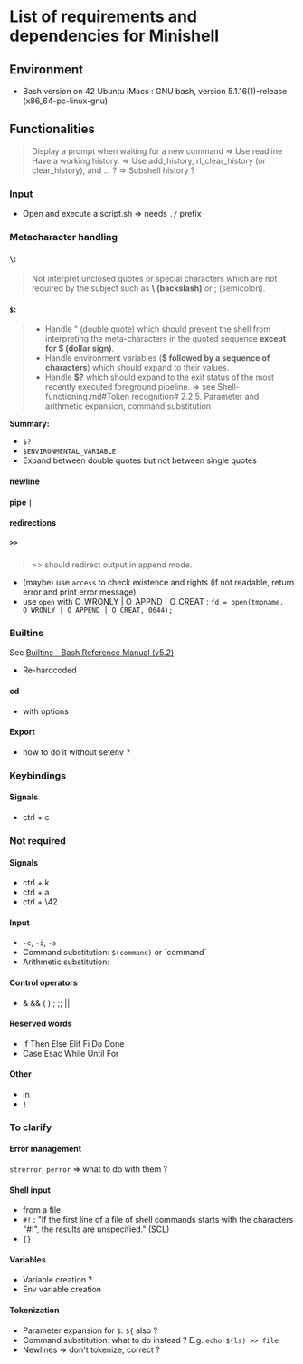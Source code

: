 # List of requirements and dependencies for Minishell

## Environment
- Bash version on 42 Ubuntu iMacs : GNU bash, version 5.1.16(1)-release (x86_64-pc-linux-gnu)

## Functionalities
> Display a prompt when waiting for a new command
=> Use readline
> Have a working history.
=> Use add_history, rl_clear_history (or clear_history), and ... ?
=> Subshell history ?

### Input
- Open and execute a script.sh => needs `./` prefix

### Metacharacter handling
#### `\`:
> Not interpret unclosed quotes or special characters which are not required by the
subject such as **\ (backslash)** or ; (semicolon).

#### `$`:
> - Handle " (double quote) which should prevent the shell from interpreting the meta-characters in the quoted sequence **except for \$ (dollar sign)**.
> - Handle environment variables (**\$ followed by a sequence of characters**) which should expand to their values.
> - Handle **$?** which should expand to the exit status of the most recently executed foreground pipeline.
=> see Shell-functioning.md#Token recognition# 2.2.5. Parameter and arithmetic expansion, command substitution

**Summary:**
- `$?`
- `$ENVIRONMENTAL_VARIABLE`
- Expand between double quotes but not between single quotes

#### newline

#### pipe `|`

#### redirections

##### `>>`
> \>\> should redirect output in append mode.
- (maybe) use `access` to check existence and rights (if not readable, return error and print error message)
- use `open` with O_WRONLY | O_APPND | O_CREAT : `fd = open(tmpname, O_WRONLY | O_APPEND | O_CREAT, 0644);`

### Builtins
See [Builtins - Bash Reference Manual (v5.2)](https://www.gnu.org/software/bash/manual/bash.html#Shell-Builtin-Commands)
- Re-hardcoded

#### cd
- with options


#### Export
- how to do it without setenv ?

### Keybindings
#### Signals
- ctrl + c


### Not required
#### Signals
- ctrl + k
- ctrl + a
- ctrl + \42

#### Input
- `-c`, `-i`, `-s`
- Command substitution: `$(command)` or \`command\`
- Arithmetic substitution: 

#### Control operators
- &   &&   (   )   ;   ;;    ||

#### Reserved words
- If    Then    Else    Elif    Fi    Do    Done
- Case    Esac    While    Until    For

#### Other
- in
- `!`

### To clarify
#### Error management
`strerror`, `perror` => what to do with them ?

#### Shell input
- from a file
- `#!` : "If the first line of a file of shell commands starts with the characters "#!", the results are unspecified." (SCL)
- `{}`

#### Variables
- Variable creation ?
- Env variable creation

#### Tokenization
- Parameter expansion for `$`: `${` also ?
- Command substitution: what to do instead ? E.g. `echo $(ls) >> file`
- Newlines => don't tokenize, correct ?